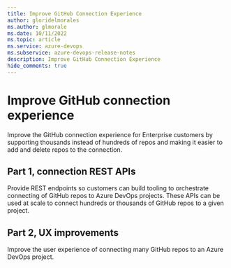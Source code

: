 ```yaml
---
title: Improve GitHub Connection Experience
author: gloridelmorales
ms.author: glmorale
ms.date: 10/11/2022
ms.topic: article
ms.service: azure-devops
ms.subservice: azure-devops-release-notes
description: Improve GitHub Connection Experience
hide_comments: true
---
```


# Improve GitHub connection experience

Improve the GitHub connection experience for Enterprise customers by supporting thousands instead of hundreds of repos and making it easier to add and delete repos to the connection.

## Part 1, connection REST APIs

Provide REST endpoints so customers can build tooling to orchestrate connecting of GitHub repos to Azure DevOps projects. These APIs can be used at scale to connect hundreds or thousands of GitHub repos to a given project.

## Part 2, UX improvements

Improve the user experience of connecting many GitHub repos to an Azure DevOps project.